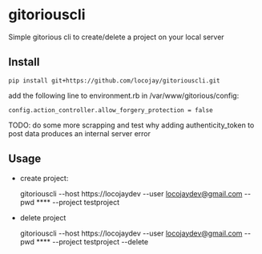gitoriouscli
============

Simple gitorious cli to create/delete a project on your local server

Install
-------

    pip install git+https://github.com/locojay/gitoriouscli.git

add the following line to environment.rb in /var/www/gitorious/config:

    config.action_controller.allow_forgery_protection = false

TODO: do some more scrapping and test why adding   authenticity_token to post data
produces an internal server error

Usage
-----


* create project:

    gitoriouscli --host https://locojaydev --user locojaydev@gmail.com --pwd **** --project testproject

* delete project

    gitoriouscli --host https://locojaydev --user locojaydev@gmail.com --pwd **** --project testproject --delete

